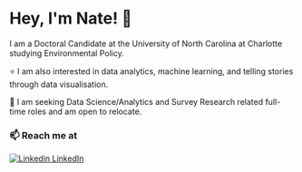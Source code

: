 # Hey, I'm Nate! 👋

I am a Doctoral Candidate at the University of North Carolina at Charlotte studying Environmental Policy.

⭐ I am also interested in data analytics, machine learning, and telling stories through data visualisation.

💼 I am seeking Data Science/Analytics and Survey Research related full-time roles and am open to relocate.

### 📫 Reach me at 


[![Linkedin](https://i.stack.imgur.com/gVE0j.png) LinkedIn](https://www.linkedin.com/in/nathanduma/)

